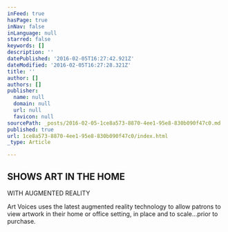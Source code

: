 ```yaml
---
inFeed: true
hasPage: true
inNav: false
inLanguage: null
starred: false
keywords: []
description: ''
datePublished: '2016-02-05T16:27:42.921Z'
dateModified: '2016-02-05T16:27:28.321Z'
title: ''
author: []
authors: []
publisher:
  name: null
  domain: null
  url: null
  favicon: null
sourcePath: _posts/2016-02-05-1ce8a573-8870-4ee1-95e8-830b090f47c0.md
published: true
url: 1ce8a573-8870-4ee1-95e8-830b090f47c0/index.html
_type: Article

---
```

## SHOWS ART IN THE HOME
WITH AUGMENTED REALITY

Art Voices uses the latest augmented reality
technology to allow patrons to view artwork
in their home or office setting, in place and
to scale...prior to purchase.